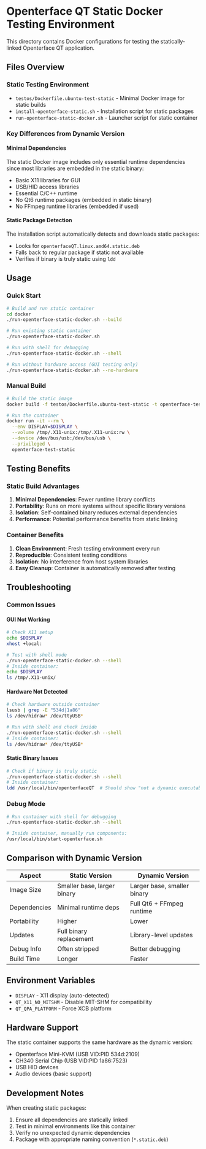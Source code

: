# Openterface QT Static Docker Testing Environment

This directory contains Docker configurations for testing the statically-linked Openterface QT application.

## Files Overview

### Static Testing Environment
- `testos/Dockerfile.ubuntu-test-static` - Minimal Docker image for static builds
- `install-openterface-static.sh` - Installation script for static packages
- `run-openterface-static-docker.sh` - Launcher script for static container

### Key Differences from Dynamic Version

#### Minimal Dependencies
The static Docker image includes only essential runtime dependencies since most libraries are embedded in the static binary:
- Basic X11 libraries for GUI
- USB/HID access libraries
- Essential C/C++ runtime
- No Qt6 runtime packages (embedded in static binary)
- No FFmpeg runtime libraries (embedded if used)

#### Static Package Detection
The installation script automatically detects and downloads static packages:
- Looks for `openterfaceQT.linux.amd64.static.deb`
- Falls back to regular package if static not available
- Verifies if binary is truly static using `ldd`

## Usage

### Quick Start
```bash
# Build and run static container
cd docker
./run-openterface-static-docker.sh --build

# Run existing static container
./run-openterface-static-docker.sh

# Run with shell for debugging
./run-openterface-static-docker.sh --shell

# Run without hardware access (GUI testing only)
./run-openterface-static-docker.sh --no-hardware
```

### Manual Build
```bash
# Build the static image
docker build -f testos/Dockerfile.ubuntu-test-static -t openterface-test-static .

# Run the container
docker run -it --rm \
  --env DISPLAY=$DISPLAY \
  --volume /tmp/.X11-unix:/tmp/.X11-unix:rw \
  --device /dev/bus/usb:/dev/bus/usb \
  --privileged \
  openterface-test-static
```

## Testing Benefits

### Static Build Advantages
1. **Minimal Dependencies**: Fewer runtime library conflicts
2. **Portability**: Runs on more systems without specific library versions
3. **Isolation**: Self-contained binary reduces external dependencies
4. **Performance**: Potential performance benefits from static linking

### Container Benefits
1. **Clean Environment**: Fresh testing environment every run
2. **Reproducible**: Consistent testing conditions
3. **Isolation**: No interference from host system libraries
4. **Easy Cleanup**: Container is automatically removed after testing

## Troubleshooting

### Common Issues

#### GUI Not Working
```bash
# Check X11 setup
echo $DISPLAY
xhost +local:

# Test with shell mode
./run-openterface-static-docker.sh --shell
# Inside container:
echo $DISPLAY
ls /tmp/.X11-unix/
```

#### Hardware Not Detected
```bash
# Check hardware outside container
lsusb | grep -E "534d|1a86"
ls /dev/hidraw* /dev/ttyUSB*

# Run with shell and check inside
./run-openterface-static-docker.sh --shell
# Inside container:
ls /dev/hidraw* /dev/ttyUSB*
```

#### Static Binary Issues
```bash
# Check if binary is truly static
./run-openterface-static-docker.sh --shell
# Inside container:
ldd /usr/local/bin/openterfaceQT  # Should show "not a dynamic executable"
```

### Debug Mode
```bash
# Run container with shell for debugging
./run-openterface-static-docker.sh --shell

# Inside container, manually run components:
/usr/local/bin/start-openterface.sh
```

## Comparison with Dynamic Version

| Aspect | Static Version | Dynamic Version |
|--------|---------------|-----------------|
| Image Size | Smaller base, larger binary | Larger base, smaller binary |
| Dependencies | Minimal runtime deps | Full Qt6 + FFmpeg runtime |
| Portability | Higher | Lower |
| Updates | Full binary replacement | Library-level updates |
| Debug Info | Often stripped | Better debugging |
| Build Time | Longer | Faster |

## Environment Variables

- `DISPLAY` - X11 display (auto-detected)
- `QT_X11_NO_MITSHM` - Disable MIT-SHM for compatibility
- `QT_QPA_PLATFORM` - Force XCB platform

## Hardware Support

The static container supports the same hardware as the dynamic version:
- Openterface Mini-KVM (USB VID:PID 534d:2109)
- CH340 Serial Chip (USB VID:PID 1a86:7523)
- USB HID devices
- Audio devices (basic support)

## Development Notes

When creating static packages:
1. Ensure all dependencies are statically linked
2. Test in minimal environments like this container
3. Verify no unexpected dynamic dependencies
4. Package with appropriate naming convention (`*.static.deb`)
